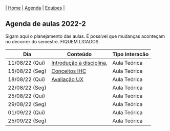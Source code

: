 | [Home](https://github.com/igorwiese/IHC-BCC33C/) | [Agenda](/pages/outline.md) | [Equipes](/pages/equipes.md) |

## Agenda de aulas 2022-2

Sigam aqui o planejamento das aulas. É possível que mudanças aconteçam no decorrer do semestre. FIQUEM LIGADOS.


Dia             | Conteúdo                                                                          | Tipo interacão
----------------|-----------------------------------------------------------------------------------|--------------------
 11/08/22 (Qui) | [Introdução à disciplina.](../notes/Lecture_01.pdf)                               | Aula Teórica 
 15/08/22 (Seg) | [Conceitos IHC](../notes/Lecture_02.pdf)                                          | Aula Teórica
 18/08/22 (Qui) | [Avaliação UX](../notes/Lecture_03.pdf)                                           | Aula Teórica
 22/08/22 (Seg) |                                                                                   | Aula Teórica
 25/08/22 (Qui) |                                                                                   | Aula Teórica
 29/08/22 (Seg) |                                                                                   | Aula Teórica
 01/09/22 (Qui) |                                                                                   | Aula Teórica
 25/09/22 (Seg) |                                                                                   | Aula Teórica 

